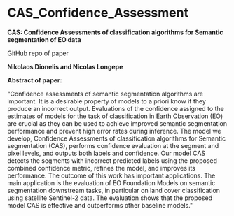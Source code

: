 # CAS_Confidence_Assessment
**CAS: Confidence Assessments of classification algorithms for Semantic segmentation of EO data**

GitHub repo of paper

**Nikolaos Dionelis and Nicolas Longepe**


**Abstract of paper:**

"Confidence assessments of semantic segmentation algorithms are important. It is a desirable property of models to a priori know if they produce an incorrect output. Evaluations of the confidence assigned to the estimates of models for the task of classification in Earth Observation (EO) are crucial as they can be used to achieve improved semantic segmentation performance and prevent high error rates during inference. The model we develop, Confidence Assessments of classification algorithms for Semantic segmentation (CAS), performs confidence evaluation at the segment and pixel levels, and outputs both labels and confidence. Our model CAS detects the segments with incorrect predicted labels using the proposed combined confidence metric, refines the model, and improves its performance. The outcome of this work has important applications. The main application is the evaluation of EO Foundation Models on semantic segmentation downstream tasks, in particular on land cover classification using satellite Sentinel-2 data. The evaluation shows that the proposed model CAS is effective and outperforms other baseline models."  

